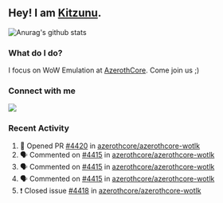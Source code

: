 ## Hey! I am [Kitzunu](https://Github.com/Kitzunu).

![Anurag's github stats](https://github-readme-stats.kitzunu.vercel.app/api?username=Kitzunu&show_icons=true)

### What do I do?

I focus on WoW Emulation at [AzerothCore](https://Github.com/AzerothCore). Come join us ;)

### Connect with me
[![](https://img.shields.io/badge/AzerothCore%20Discord-Connect%20with%20me!-green)](https://discord.com/invite/gkt4y2x)

### Recent Activity

<!--START_SECTION:activity-->
1. 💪 Opened PR [#4420](https://github.com/azerothcore/azerothcore-wotlk/pull/4420) in [azerothcore/azerothcore-wotlk](https://github.com/azerothcore/azerothcore-wotlk)
2. 🗣 Commented on [#4415](https://github.com/azerothcore/azerothcore-wotlk/issues/4415) in [azerothcore/azerothcore-wotlk](https://github.com/azerothcore/azerothcore-wotlk)
3. 🗣 Commented on [#4415](https://github.com/azerothcore/azerothcore-wotlk/issues/4415) in [azerothcore/azerothcore-wotlk](https://github.com/azerothcore/azerothcore-wotlk)
4. 🗣 Commented on [#4415](https://github.com/azerothcore/azerothcore-wotlk/issues/4415) in [azerothcore/azerothcore-wotlk](https://github.com/azerothcore/azerothcore-wotlk)
5. ❗️ Closed issue [#4418](https://github.com/azerothcore/azerothcore-wotlk/issues/4418) in [azerothcore/azerothcore-wotlk](https://github.com/azerothcore/azerothcore-wotlk)
<!--END_SECTION:activity-->
